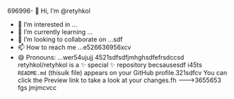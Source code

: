 696996- 👋 Hi, I’m @retyhkol
- 👀 I’m interested in ...
- 🌱 I’m currently learning ...
- 💞️ I’m looking to collaborate on ...sdf
- 📫 How to reach me ...e526636956xcv
- 😄 Pronouns: ...wer54ujujj
4521sdfsdfjmhghsdfefrsdccsd
retyhkol/retyhkol is a ✨ special ✨ repository becsausesdf i45ts `README.md` (thisuik file) appears on your GitHub profile.321sdfcv
You can click the Preview link to take a look at your changes.fh
--->3655653
fgs
jmjmcvcc
